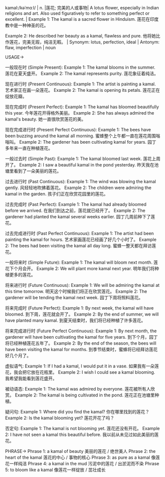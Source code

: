 kamal:/kəˈmɑːl/ | n. |莲花; 完美的人或事物| A lotus flower, especially in Indian religions and art. Also used figuratively to refer to something perfect or excellent. | Example 1: The kamal is a sacred flower in Hinduism.  莲花在印度教中是一种神圣的花。

Example 2:  He described her beauty as a kamal, flawless and pure. 他将她比作莲花，完美无瑕，纯洁无暇。 | Synonym: lotus, perfection, ideal | Antonym: flaw, imperfection | noun


USAGE->

一般现在时 (Simple Present):
Example 1: The kamal blooms in the summer. 莲花在夏天盛开。
Example 2: The kamal represents purity. 莲花象征着纯洁。

现在进行时 (Present Continuous):
Example 1: The artist is painting a kamal. 艺术家正在画一朵莲花。
Example 2: The kamal is opening its petals. 莲花正在绽放花瓣。


现在完成时 (Present Perfect):
Example 1: The kamal has bloomed beautifully this year. 今年莲花开得格外美丽。
Example 2:  She has always admired the kamal's beauty. 她一直很欣赏莲花的美。


现在完成进行时 (Present Perfect Continuous):
Example 1: The bees have been buzzing around the kamal all morning. 蜜蜂整个上午都一直在莲花周围嗡嗡叫。
Example 2: The gardener has been cultivating kamal for years. 园丁多年来一直在种植莲花。


一般过去时 (Simple Past):
Example 1: The kamal bloomed last week. 莲花上周开了。
Example 2: I saw a beautiful kamal in the pond yesterday. 昨天我在池塘里看到了一朵美丽的莲花。


过去进行时 (Past Continuous):
Example 1: The wind was blowing the kamal gently. 风轻轻地吹拂着莲花。
Example 2:  The children were admiring the kamal in the garden. 孩子们正在欣赏花园里的莲花。


过去完成时 (Past Perfect):
Example 1: The kamal had already bloomed before we arrived. 在我们到达之前，莲花就已经开了。
Example 2: The gardener had planted the kamal several weeks earlier. 园丁几周前种下了莲花。


过去完成进行时 (Past Perfect Continuous):
Example 1: The artist had been painting the kamal for hours.  艺术家画莲花已经画了好几个小时了。
Example 2:  The bees had been visiting the kamal all day long. 蜜蜂一整天都在拜访莲花。


一般将来时 (Simple Future):
Example 1: The kamal will bloom next month. 莲花下个月会开。
Example 2: We will plant more kamal next year. 明年我们将种植更多的莲花。


将来进行时 (Future Continuous):
Example 1: We will be admiring the kamal at this time tomorrow. 明天这个时候我们将正在欣赏莲花。
Example 2: The gardener will be tending the kamal next week. 园丁下周将照料莲花。


将来完成时 (Future Perfect):
Example 1: By next week, the kamal will have bloomed. 到下周，莲花就会开了。
Example 2:  By the end of summer, we will have planted many kamal. 到夏天结束时，我们将已经种植了许多莲花。


将来完成进行时 (Future Perfect Continuous):
Example 1: By next month, the gardener will have been cultivating the kamal for five years. 到下个月，园丁将已经种植莲花五年了。
Example 2: By the end of the season, the bees will have been visiting the kamal for months. 到季节结束时，蜜蜂将已经拜访莲花好几个月了。


虚拟语气:
Example 1: If I had a kamal, I would put it in a vase. 如果我有一朵莲花，我会把它放在花瓶里。
Example 2: I wish I could see a kamal blooming. 我希望我能看到莲花盛开。


被动语态:
Example 1: The kamal was admired by everyone.  莲花被所有人欣赏。
Example 2: The kamal is being cultivated in the pond. 莲花正在池塘里种植。


疑问句:
Example 1: Where did you find the kamal? 你在哪里找到的莲花？
Example 2: Is the kamal blooming yet? 莲花开花了吗？


否定句:
Example 1: The kamal is not blooming yet. 莲花还没有开花。
Example 2: I have not seen a kamal this beautiful before. 我以前从未见过如此美丽的莲花。


PHRASE->
Phrase 1: a kamal of beauty  美丽的莲花 / 绝世美人
Phrase 2: the heart of the kamal  莲花的中心 / 事物的核心
Phrase 3: as pure as a kamal 像莲花一样纯洁
Phrase 4: a kamal in the mud  污泥中的莲花 / 出淤泥而不染
Phrase 5: to bloom like a kamal 像莲花一样绽放 /  茁壮成长
